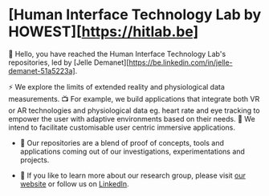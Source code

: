 # [Human Interface Technology Lab by HOWEST][https://hitlab.be]

👋 Hello, you have reached the Human Interface Technology Lab's repositories, led by [Jelle Demanet][https://be.linkedin.com/in/jelle-demanet-51a5223a].


:zap: We explore the limits of extended reality and physiological data measurements.
:tv: For example, we build applications that integrate both VR or AR technologies and physiological data eg. heart rate and eye tracking to empower the user with adaptive environments based on their needs.
:man_dancing: We intend to facilitate customisable user centric immersive applications.


- :toolbox: Our repositories are a blend of proof of concepts, tools and applications coming out of our investigations, experimentations and projects.

- :newspaper: If you like to learn more about our research group, please visit [our website]([https://hitlab.be]) or follow us on [LinkedIn](https://www.linkedin.com/company/hitlab-howest).
